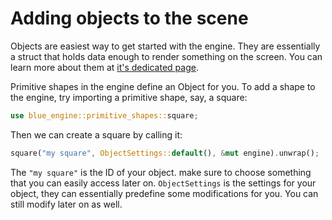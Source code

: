 # Adding objects to the scene

Objects are easiest way to get started with the engine. They are essentially a struct that holds data enough to render something on the screen. You can learn more about them at [it's dedicated page](https://aryanpurtech.github.io/BlueEngineDocs/second_chapter/objects.html).

Primitive shapes in the engine define an Object for you. To add a shape to the engine, try importing a primitive shape, say, a square:

```rust
use blue_engine::primitive_shapes::square;
```

Then we can create a square by calling it:

```rust
square("my square", ObjectSettings::default(), &mut engine).unwrap();
```

The `"my square"` is the ID of your object. make sure to choose something that you can easily access later on. `ObjectSettings` is the settings for your object, they can essentially predefine some modifications for you. You can still modify later on as well.


